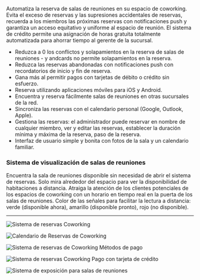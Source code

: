 Automatiza la reserva de salas de reuniones en su espacio de coworking. Evita el exceso de reservas y las supresiones accidentales de reservas, recuerda a los miembros las próximas reservas con notificaciones push y garantiza un acceso equitativo y uniforme al espacio de reunión. El sistema de crédito permite una asignación de horas gratuita totalmente automatizada para ahorrar tiempo al gerente de la sucursal.

- Reduzca a 0 los conflictos y solapamientos en la reserva de salas de reuniones - y andcards no permite solapamientos en la reserva.
- Reduzca las reservas abandonadas con notificaciones push con recordatorios de inicio y fin de reserva.
- Gana más al permitir pagos con tarjetas de débito o crédito sin esfuerzo.
- Reserva utilizando aplicaciones móviles para iOS y Android.
- Encuentra y reserva fácilmente salas de reuniones en otras sucursales de la red.
- Sincroniza las reservas con el calendario personal (Google, Outlook, Apple).
- Gestiona las reservas: el administrador puede reservar en nombre de cualquier miembro, ver y editar las reservas, establecer la duración mínima y máxima de la reserva, paso de la reserva.
- Interfaz de usuario simple y bonita con fotos de la sala y un calendario familiar.

### Sistema de visualización de salas de reuniones

Encuentra la sala de reuniones disponible sin necesidad de abrir el sistema de reservas. Solo mira alrededor del espacio para ver la disponibilidad de habitaciones a distancia. Atraiga la atención de los clientes potenciales de los espacios de coworking con un horario en tiempo real en la puerta de los salas de reuniones. Color de las señales para facilitar la lectura a distancia: verde (disponible ahora), amarillo (disponible pronto), rojo (no disponible).

---

![Sistema de reservas Coworking](https://s3.ap-northeast-2.amazonaws.com/marketing.feature.andcards.com/booking-rooms.jpg)


![Calendario de Reservas de Coworking](https://s3.ap-northeast-2.amazonaws.com/marketing.feature.andcards.com/booking-calendar.jpg)


![Sistema de reservas de Coworking Métodos de pago](https://s3.ap-northeast-2.amazonaws.com/marketing.feature.andcards.com/booking-payment-methods.jpg)


![Sistema de reservas Coworking Pago con tarjeta de crédito](https://s3.ap-northeast-2.amazonaws.com/marketing.feature.andcards.com/booking-pay-with-card.jpg)


![Sistema de exposición para salas de reuniones](https://s3.ap-northeast-2.amazonaws.com/marketing.feature.andcards.com/booking-display.jpg)
